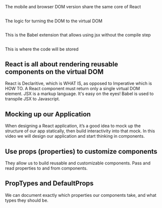 ## <script src="./vendor/react.js"></script>
The mobile and browser DOM version share the same core of React

## <script src="./vendor/react-dom.js"></script>
The logic for turning the DOM to the virtual DOM

## <script src="./vendor/babel-browser.min.js"></script>
This is the Babel extension that allows using jsx without the compile step

## <script type="text/babel" src="./app.jsx"></script>
This is where the code will be stored

## React is all about rendering reusable components on the virtual DOM
React is Declaritive, which is WHAT IS, as opposed to Imperative which is HOW TO.
A React component must return only a single virtual DOM element.
JSX is a markup language.  It's easy on the eyes!
Babel is used to transpile JSX to Javascript.

## Mocking up our Application
When designing a React application, it’s a good idea to mock up the structure 
of our app statically, then build interactivity into that mock. In this video 
we will design our application and start thinking in components.

## Use props (properties) to customize components
They allow us to build reusable and customizable components.
Pass and read properties to and from components.

## PropTypes and DefaultProps
We can document exactly which properties our components take, and what types they should be.